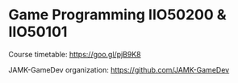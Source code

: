 # Game Programming IIO50200 & IIO50101

Course timetable: https://goo.gl/pjB9K8

JAMK-GameDev organization: https://github.com/JAMK-GameDev
